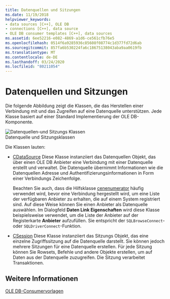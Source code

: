 ```yaml
---
title: Datenquellen und Sitzungen
ms.date: 11/19/2018
helpviewer_keywords:
- data sources [C++], OLE DB
- connections [C++], data source
- OLE DB consumer templates [C++], data sources
ms.assetid: 6ee52216-e082-4869-a1d6-ce561cfb76e5
ms.openlocfilehash: 0514f6a9285936c85608f08774c1d377fd72d6ab
ms.sourcegitcommit: 857fa6b530224fa6c18675138043aba9aa0619fb
ms.translationtype: MT
ms.contentlocale: de-DE
ms.lasthandoff: 03/24/2020
ms.locfileid: "80211054"
---
```

# <a name="data-sources-and-sessions"></a>Datenquellen und Sitzungen

Die folgende Abbildung zeigt die Klassen, die das Herstellen einer Verbindung mit und das Zugreifen auf eine Datenquelle unterstützen. Jede Klasse basiert auf einer Standard Implementierung der OLE DB-Komponente.

![Datenquellen-und Sitzungs Klassen](../../data/oledb/media/vcdatasourcesessionclasses.gif "Datenquelle und Sitzungsklassen") <br/>
Datenquelle und Sitzungsklassen

Die Klassen lauten:

- [CDataSource](../../data/oledb/cdatasource-class.md) Diese Klasse instanziiert das Datenquellen Objekt, das über einen OLE DB Anbieter eine Verbindung mit einer Datenquelle erstellt und verwaltet. Die Datenquelle übernimmt Informationen wie die Datenquellen Adresse und Authentifizierungsinformationen in Form einer Verbindungs Zeichenfolge.

   Beachten Sie auch, dass die Hilfsklasse [cenenumerator](../../data/oledb/cenumerator-class.md) häufig verwendet wird, bevor eine Verbindung hergestellt wird, um eine Liste der verfügbaren Anbieter zu erhalten, die auf einem System registriert sind. Auf diese Weise können Sie einen Anbieter als Datenquelle auswählen. Im Dialogfeld **Daten Link Eigenschaften** wird diese Klasse beispielsweise verwendet, um die Liste der Anbieter auf der Registerkarte **Anbieter** aufzufüllen. Sie entspricht der `SQLBrowseConnect`-oder `SQLDriverConnect`-Funktion.

- [CSession](../../data/oledb/csession-class.md) Diese Klasse instanziiert das Sitzungs Objekt, das eine einzelne Zugriffssitzung auf die Datenquelle darstellt. Sie können jedoch mehrere Sitzungen für eine Datenquelle erstellen. Für jede Sitzung können Sie Rowsets, Befehle und andere Objekte erstellen, um auf Daten aus der Datenquelle zuzugreifen. Die Sitzung verarbeitet Transaktionen.

## <a name="see-also"></a>Weitere Informationen

[OLE DB-Consumervorlagen](../../data/oledb/ole-db-consumer-templates-cpp.md)
